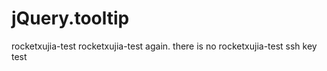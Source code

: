 jQuery.tooltip
==============
rocketxujia-test
rocketxujia-test again.
there is no rocketxujia-test ssh key
test
